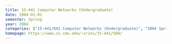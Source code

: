 ```yaml
---
title: 15-441 Computer Networks (Undergraduate)
date: 2004-01-01
semester: Spring
year: 2004
categories: ["15-441/641 Computer Networks (Undergraduate)", "2004 Spring"]
homepage: https://www.cs.cmu.edu/~srini/15-441/S04/
---
```


